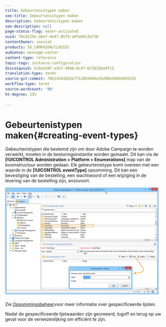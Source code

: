 ```yaml
---
title: Gebeurtenistypen maken
seo-title: Gebeurtenistypen maken
description: Gebeurtenistypen maken
seo-description: null
page-status-flag: never-activated
uuid: 70c8325e-a6ef-4e47-85f9-a9fa04c2ef30
contentOwner: sauviat
products: SG_CAMPAIGN/CLASSIC
audience: message-center
content-type: reference
topic-tags: instance-configuration
discoiquuid: 5c0a428f-a3e7-4848-8c47-b72832ba97c2
translation-type: tm+mt
source-git-commit: 70b143445b2e77128b9404e35d96b39694d55335
workflow-type: tm+mt
source-wordcount: '90'
ht-degree: 13%

---
```



# Gebeurtenistypen maken{#creating-event-types}

Gebeurtenistypen die bestemd zijn om door Adobe Campaign te worden verwerkt, moeten in de besturingsinstantie worden gemaakt. Dit kan via de **[!UICONTROL Administration > Platform > Enumerations]** map van de boomstructuur worden gedaan. Elk gebeurtenistype komt overeen met een waarde in de **[!UICONTROL eventType]** opsomming. Dit kan een bevestiging van de bestelling, een wachtwoord of een wijziging in de levering van de bestelling zijn, enzovoort.

![](assets/messagecenter_eventtype_enum_001.png)

Zie [Opsommingsbeheer](../../platform/using/managing-enumerations.md)voor meer informatie over gespecificeerde lijsten.

Nadat de gespecificeerde lijstwaarden zijn gecreeerd, logoff en terug op uw geval voor de verwezenlijking om efficiënt te zijn.
